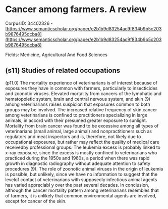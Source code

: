 # Cancer among farmers. A review

CorpusID: 34402326 - [https://www.semanticscholar.org/paper/e2b1b9d83254ac9f834b9b5c203b9876495dcba8](https://www.semanticscholar.org/paper/e2b1b9d83254ac9f834b9b5c203b9876495dcba8)

Fields: Medicine, Agricultural And Food Sciences

## (s11) Studies of related occupations
(p11.0) The mortality experience of veterinarians is of interest because of exposures they have in common with farmers, particularly to insecticides and zoonotic viruses. Elevated mortality from cancers of the lymphatic and hematopoietic system, brain and central nervous system, and skin (9) among veterinarians raises suspicion that exposures common to both groups may be involved. The increased relative frequency of skin cancer among veterinarians is confined to practitioners specializing in large animals, in accord with their presumed greater exposure to sunlight. Mortality from brain cancer was found to be excessive among all types of veterinarians (small animal, large animal) and nonpractitioners such as regulators and meat inspectors and is, therefore, not likely due to occupational exposures, but rather may reflect the quality of medical care receivedby professional groups. The leukemia excess is probably linked to x-ray exposure, since the excess is mostly confined to veterinarians who practiced during the 1950s and 1960s, a period when there was rapid growth in diagnostic radiography without adequate attention to safety procedures (9). The role of zoonotic animal viruses in the origin of leukemia is possible, but unlikely, since we have no information to suggest that the levelof contact of veterinarians with supposedly infectious animal agents has varied appreciabl y over the past several decades. In conclusion, although the cancer mortality pattern among veterinarians resembles that of farmers, it is unlikely that common environmental agents are involved, except for cancer of the skin.
